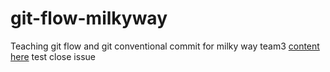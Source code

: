 # git-flow-milkyway
Teaching git flow and git conventional commit for milky way team3 [content here](https://github.com/boytur/git-flow-milkyway/wiki)
test close issue
